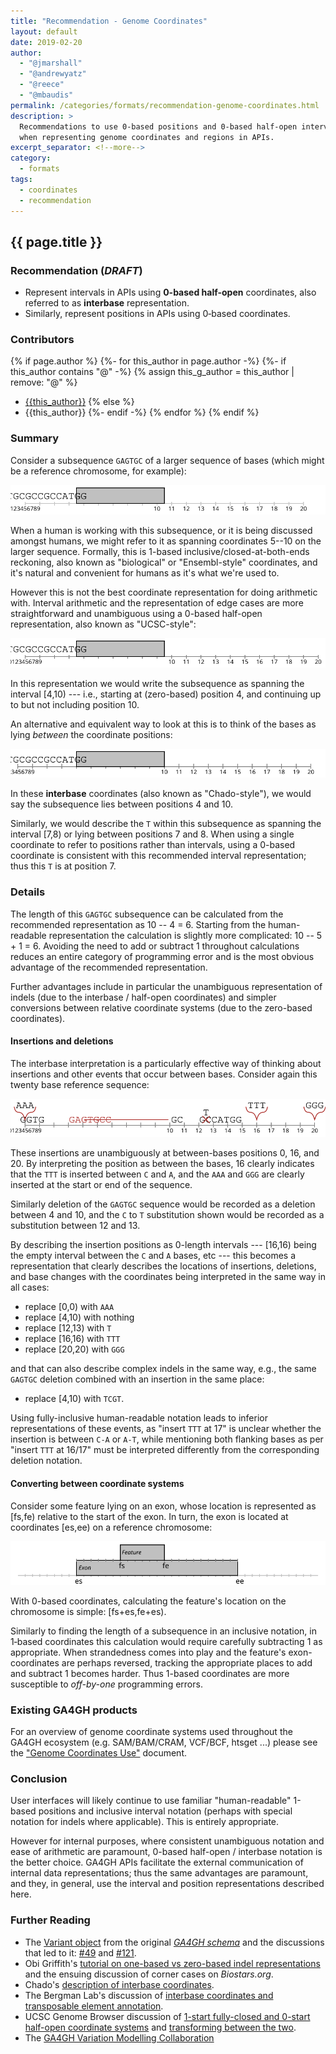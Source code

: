 ```yaml
---
title: "Recommendation - Genome Coordinates"
layout: default
date: 2019-02-20
author: 
  - "@jmarshall"
  - "@andrewyatz"
  - "@reece"
  - "@mbaudis"
permalink: /categories/formats/recommendation-genome-coordinates.html
description: >
  Recommendations to use 0-based positions and 0-based half-open intervals
  when representing genome coordinates and regions in APIs.
excerpt_separator: <!--more-->
category:
  - formats
tags:
  - coordinates
  - recommendation
---
```


## {{ page.title }}

### Recommendation (_DRAFT_)

* Represent intervals in APIs using **0-based half-open** coordinates, also referred to as **interbase** representation.
* Similarly, represent positions in APIs using 0‑based coordinates.

<!--more-->

### Contributors

{% if page.author %}
  {%- for this_author in page.author -%}
    {%- if this_author contains "@" -%}
      {% assign this_g_author = this_author | remove: "@" %}
* [{{this_author}}](https://github.com/{{this_g_author}}/)
    {% else %}
* {{this_author}}
    {%- endif -%}
  {% endfor %}
{% endif %}


### Summary

Consider a subsequence `GAGTGC` of a larger sequence of bases (which might be a reference chromosome, for example):

![Sequence data with 1-based coordinates](/assets/img/genome-coordinates-img/1-based.svg)

When a human is working with this subsequence, or it is being discussed amongst humans, we might refer to it as spanning coordinates 5--10 on the larger sequence.
Formally, this is 1-based inclusive/closed-at-both-ends reckoning, also known as "biological" or "Ensembl-style" coordinates, and it's natural and convenient for humans as it's what we're used to.

However this is not the best coordinate representation for doing arithmetic with.
Interval arithmetic and the representation of edge cases are more straightforward and unambiguous using a 0-based half-open representation, also known as "UCSC-style":

![Sequence data with 0-based coordinates](/assets/img/genome-coordinates-img/0-based.svg)

In this representation we would write the subsequence as spanning the interval \[4,10) --- i.e., starting at (zero-based) position 4, and continuing up to but not including position 10.

An alternative and equivalent way to look at this is to think of the bases as lying _between_ the coordinate positions:

![Sequence data with interbase coordinates](/assets/img/genome-coordinates-img/interbase.svg)

In these **interbase** coordinates (also known as "Chado-style"), we would say the subsequence lies between positions 4 and 10.

Similarly, we would describe the `T` within this subsequence as spanning the interval \[7,8) or lying between positions 7 and 8.
When using a single coordinate to refer to positions rather than intervals, using a 0-based coordinate is consistent with this recommended interval representation; thus this `T` is at position 7.

### Details

The length of this `GAGTGC` subsequence can be calculated from the recommended representation as 10 -- 4 = 6.
Starting from the human-readable representation the calculation is slightly more complicated: 10 -- 5 + 1 = 6.
Avoiding the need to add or subtract 1 throughout calculations reduces an entire category of programming error and is the most obvious advantage of the recommended representation.

Further advantages include in particular the unambiguous representation of indels (due to the interbase / half-open coordinates) and simpler conversions between relative coordinate systems (due to the zero-based coordinates).

#### Insertions and deletions

The interbase interpretation is a particularly effective way of thinking about insertions and other events that occur between bases.
Consider again this twenty base reference sequence:

![Insertions and deletions](/assets/img/genome-coordinates-img/indels.svg)

These insertions are unambiguously at between-bases positions 0, 16, and 20.
By interpreting the position as between the bases, 16 clearly indicates that the `TTT` is inserted between `C` and `A`, and the `AAA` and `GGG` are clearly inserted at the start or end of the sequence.

Similarly deletion of the `GAGTGC` sequence would be recorded as a deletion between 4 and 10, and the `C` to `T` substitution shown would be recorded as a substitution between 12 and 13.

By describing the insertion positions as 0-length intervals --- \[16,16) being the empty interval between the `C` and `A` bases, etc --- this becomes a representation that clearly describes the locations of insertions, deletions, and base changes with the coordinates being interpreted in the same way in all cases:

* replace \[0,0) with `AAA`
* replace \[4,10) with nothing
* replace \[12,13) with `T`
* replace \[16,16) with `TTT`
* replace \[20,20) with `GGG`

and that can also describe complex indels in the same way, e.g., the same `GAGTGC` deletion combined with an insertion in the same place:

* replace \[4,10) with `TCGT`.

Using fully-inclusive human-readable notation leads to inferior representations of these events, as "insert `TTT` at 17" is unclear whether the insertion is between `C-A` or `A-T`, while mentioning both flanking bases as per "insert `TTT` at 16/17" must be interpreted differently from the corresponding deletion notation.

#### Converting between coordinate systems

Consider some feature lying on an exon, whose location is represented as \[fs,fe) relative to the start of the exon.
In turn, the exon is located at coordinates \[es,ee) on a reference chromosome:

![Feature nested on an exon](/assets/img/genome-coordinates-img/nested.svg)

With 0-based coordinates, calculating the feature's location on the chromosome is simple: \[fs+es,fe+es).

Similarly to finding the length of a subsequence in an inclusive notation, in 1‑based coordinates this calculation would require carefully subtracting 1 as appropriate.
When strandedness comes into play and the feature's exon-coordinates are perhaps reversed, tracking the appropriate places to add and subtract 1 becomes harder.
Thus 1-based coordinates are more susceptible to _off-by-one_ programming errors.

### Existing GA4GH products

For an overview of genome coordinate systems used throughout the GA4GH ecosystem (e.g. SAM/BAM/CRAM, VCF/BCF, htsget ...) please see the ["Genome Coordinates Use"](/categories/formats/genome-coordinate-use.html) document.

### Conclusion

User interfaces will likely continue to use familiar "human-readable" 1-based positions and inclusive interval notation (perhaps with special notation for indels where applicable).
This is entirely appropriate.

However for internal purposes, where consistent unambiguous notation and ease of arithmetic are paramount, 0-based half-open / interbase notation is the better choice.
GA4GH APIs facilitate the external communication of internal data representations; thus the same advantages are paramount, and they, in general, use the interval and position representations described here.

### Further Reading

* The [Variant object](https://ga4gh-schemas.readthedocs.io/en/latest/schemas/variants.proto.html#protobuf.Variant) from the original [_GA4GH schema_](https://github.com/ga4gh/ga4gh-schemas)
and the discussions that led to it:
[#49](https://github.com/ga4gh/ga4gh-schemas/pull/49#issuecomment-44503976)
and [#121](https://github.com/ga4gh/ga4gh-schemas/issues/121).
* Obi Griffith's [tutorial on one-based vs zero-based indel representations](https://www.biostars.org/p/84686/) and the ensuing discussion of corner cases on _Biostars.org_.
* Chado's [description of interbase coordinates](http://gmod.org/wiki/Introduction_to_Chado#Interbase_Coordinates).
* The Bergman Lab's discussion of [interbase coordinates and transposable element annotation](http://bergmanlab.genetics.uga.edu/?p=36).
* UCSC Genome Browser discussion of [1-start fully-closed and 0-start half-open coordinate systems](http://genome.ucsc.edu/blog/the-ucsc-genome-browser-coordinate-counting-systems/) and [transforming between the two](http://genomewiki.ucsc.edu/index.php/Coordinate_Transforms).
* The [GA4GH Variation Modelling Collaboration](https://github.com/ga4gh/vmc)